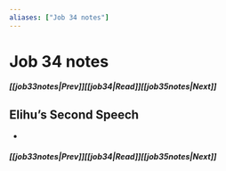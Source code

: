 ```yaml
---
aliases: ["Job 34 notes"]
---
```

# Job 34 notes
##### <span class=arrow-left></span>[[job33notes|Prev]]<span class=navigation-separator></span>[[job34|Read]]<span class=navigation-separator></span>[[job35notes|Next]]<span class=arrow-right></span>
## Elihu’s Second Speech
- 
##### <span class=arrow-left></span>[[job33notes|Prev]]<span class=navigation-separator></span>[[job34|Read]]<span class=navigation-separator></span>[[job35notes|Next]]<span class=arrow-right></span>